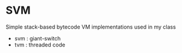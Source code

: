 # SVM
Simple stack-based bytecode VM implementations used in my class

* svm : giant-switch
* tvm : threaded code

